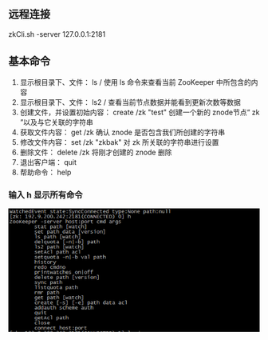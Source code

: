 ## 远程连接 

zkCli.sh -server 127.0.0.1:2181

## 基本命令

1. 显示根目录下、文件： ls / 使用 ls 命令来查看当前 ZooKeeper 中所包含的内容
2. 显示根目录下、文件： ls2 / 查看当前节点数据并能看到更新次数等数据
3. 创建文件，并设置初始内容： create /zk "test" 创建一个新的 znode节点“ zk ”以及与它关联的字符串
4. 获取文件内容： get /zk 确认 znode 是否包含我们所创建的字符串
5. 修改文件内容： set /zk "zkbak" 对 zk 所关联的字符串进行设置
6. 删除文件： delete /zk 将刚才创建的 znode 删除
7. 退出客户端： quit
8. 帮助命令： help


### 输入 h 显示所有命令

![](md-1.png)